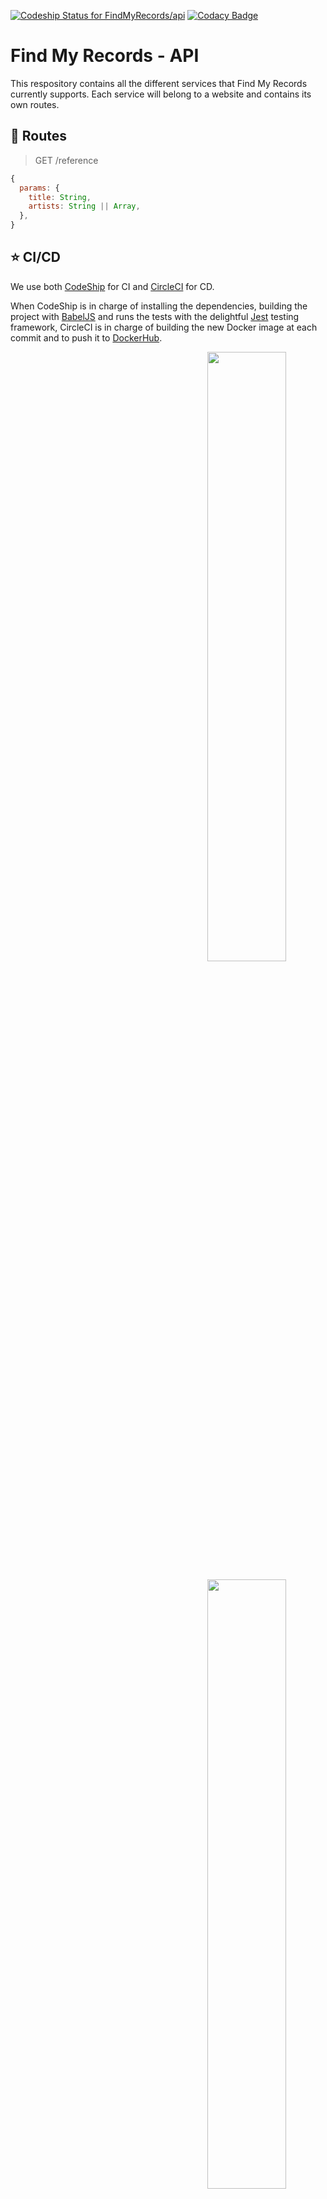 [ ![Codeship Status for FindMyRecords/api](https://app.codeship.com/projects/3e89b780-bdcb-0135-7dd4-3ec1750d8459/status?branch=master)](https://app.codeship.com/projects/259782)
[![Codacy Badge](https://api.codacy.com/project/badge/Grade/eebc6beef2974765bac57920b3023f8e)](https://www.codacy.com/app/emaincourt/api?utm_source=github.com&amp;utm_medium=referral&amp;utm_content=FindMyRecords/api&amp;utm_campaign=Badge_Grade)  

# Find My Records - API

This respository contains all the different services that Find My Records currently supports. Each service will belong to a website and contains its own routes.

## 🚦 Routes

> GET /reference
```javascript
{
  params: {
    title: String,
    artists: String || Array,
  },
}
```

## ⭐️ CI/CD

We use both [CodeShip](https://codeship.com/) for CI and [CircleCI](https://circleci.com) for CD.

When CodeShip is in charge of installing the dependencies, building the project with [BabelJS](https://babeljs.io/) and runs the tests with the delightful [Jest](https://facebook.github.io/jest/) testing framework, CircleCI is in charge of building the new Docker image at each commit and to push it to [DockerHub](https://hub.docker.com/u/findmyrecords/dashboard/).

<p align="center"><img src="https://preview.ibb.co/czrnjb/Screen_Shot_2017_12_10_at_13_06_13.png" width="50%" height="auto" style="margin-left: 50%" /></p>
<p align="center"><img src="https://preview.ibb.co/hQPq4b/Screen_Shot_2017_12_10_at_13_07_13.png" width="50%" height="auto" style="margin-left: 50%" /></p>

We then only need to upgrade the image in use by our services at DigitalOcean running `docker service update --image findmyrecords/service-juno service-juno` for instance.

## 💯 Code quality

For our code quality, we have chosen [Codacy](https://www.codacy.com/). You can see the badge on top of this repository.

<p align="center"><img src="https://preview.ibb.co/fkDBAG/Screen_Shot_2017_12_10_at_13_17_22.png" width="50%" height="auto" style="margin-left: 50%" /></p>

## 📑 Logging

Since our environment is hosted in the cloud, we have chosen to use [Loggly](https://www.loggly.com/) for easily monitor our instances.

<p align="center"><img src="https://preview.ibb.co/djJYPb/Screen_Shot_2017_12_10_at_13_13_49.png" width="50%" height="auto" style="margin-left: 50%" /></p>
